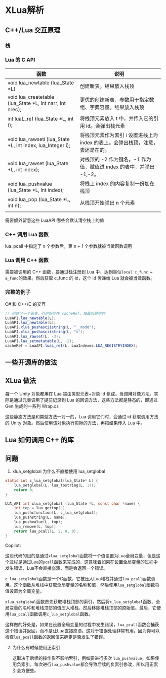 # XLua解析

## C++/Lua 交互原理

### 栈

### Lua 的 C API

| 函数                                                       | 说明                                                         |
| ---------------------------------------------------------- | ------------------------------------------------------------ |
| void lua_newtable (lua_State *L)                           | 创建新表。结果放入栈顶                                       |
| void lua_createtable (lua_State *L, int narr, int nrec);   | 更优的创建新表，参数用于指定数组、字典容量。结果放入栈顶     |
| int luaL_ref (lua_State *L, int t);                        | 将栈顶元素放入 t 中，并传入它的引用 id。会弹出栈元素         |
| void lua_rawseti (lua_State *L, int index, lua_Integer i); | 将栈顶元素作为索引 i 设置进栈上为 index 的表上。会弹出栈顶，注意，表还是在的。 |
| void lua_rawset (lua_State *L, int index);                 | 对栈顶的 -2 作为键名，-1 作为值，赋值进 index 的表中，并弹出 -1,-2。 |
| void lua_pushvalue (lua_State *L, int index);              | 将栈上 index 的内容复制一份加在栈顶                          |
| void lua_pop (lua_State *L, int n);                        | 从栈顶开始弹出 n 个元素                                      |
|                                                            |                                                              |



需要额外留意这些 LuaAPI 哪些会默认清空栈上的值



### C++ 调用 Lua 函数

lua_pcall 中指定了 n 个参数后，第 n + 1 个参数就被当做函数调用

### Lua 调用 C++ 函数

需要被调用的 C++ 函数，要通过栈注册到 Lua 中，达到类似`local c_func = a_func`的效果。然后获取 c_func 的 id，这个 id 传递给 Lua 就会被当做函数。

### 完整的例子

C# 和 C++/C 的交互

```C#
// 创建了一个弱表，引用保存在 cacheRef，栈最后是空的
LuaAPI.lua_newtable(L);
LuaAPI.lua_newtable(L);
LuaAPI.xlua_pushasciistring(L, "__mode");
LuaAPI.xlua_pushasciistring(L, "v");
LuaAPI.lua_rawset(L, -3);
LuaAPI.lua_setmetatable(L, -2);
cacheRef = LuaAPI.luaL_ref(L, LuaIndexes.LUA_REGISTRYINDEX);
```



## 一些开源库的做法



## XLua 做法

每一个 Unity 对象都用在 Lua 端由类型元表+对象 id 组成。当调用对像方法，实际是通过元表调用了提前记录到 Lua 的回调方法，这些方法都是静态的，即通过 Gen 生成的一系列 Wrap.cs

这些静态方法是和类型方法一对一的，Lua 调用它们时，会通过 id 获取调用方法的 Unity 对象。然后使用该对象执行实际的方法，再把结果传入 Lua 中。



## Lua 如何调用 C++ 的库



## 问题

1. xlua_setglobal 为什么不直接使用 lua_setglobal

```c
static int c_lua_setglobal(lua_State* L) {
	lua_setglobal(L, lua_tostring(L, 1));
	return 0;
}

LUA_API int xlua_setglobal (lua_State *L, const char *name) {
	int top = lua_gettop(L);
	lua_pushcfunction(L, c_lua_setglobal);
	lua_pushstring(L, name);
	lua_pushvalue(L, top);
	lua_remove(L, top);
	return lua_pcall(L, 2, 0, 0);
}
```

Copilot:

这段代码的目的是通过`xlua_setglobal`函数将一个值设置为Lua全局变量，但是这个过程是通过Lua的`pcall`函数来完成的，这意味着如果在设置全局变量的过程中发生错误，Lua不会直接崩溃，而是会返回一个错误。

`c_lua_setglobal`函数是一个C函数，它被压入Lua堆栈并通过`lua_pcall`函数调用。这个函数从堆栈中获取全局变量的名称和值，然后使用`lua_setglobal`函数将值设置为全局变量。

`xlua_setglobal`函数首先获取堆栈顶部的索引，然后将`c_lua_setglobal`函数、全局变量的名称和堆栈顶部的值压入堆栈，然后移除堆栈顶部的原始值。最后，它使用`lua_pcall`函数调用`c_lua_setglobal`函数。

这样做的好处是，如果在设置全局变量的过程中发生错误，`lua_pcall`函数会捕获这个错误并返回，而不是让Lua直接崩溃。这对于错误处理非常有用，因为你可以检查`lua_pcall`函数的返回值来确定是否发生了错误。

2. 为什么有时候使用正索引

   这取决于后续的操作影不影响索引，例如要进行多次 `lua_pushvalue`，如果使用负索引，每次进行`lua_pushvalue`都会导致后续的负索引修改，所以用正索引会方便些。